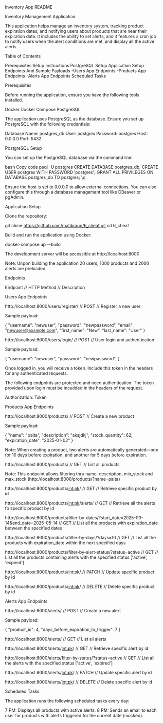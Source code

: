 Inventory App README


Inventory Management Application

This application helps manage an inventory system, tracking product expiration dates, and notifying users about products that are near their expiration date. It includes the ability to set alerts, and it features a cron job to notify users when the alert conditions are met, and display all the active alerts.


Table of Contents

Prerequisites
Setup Instructions
PostgreSQL Setup
Application Setup
Endpoints And Sample Payloads
-Users App Endpoints
-Products App Endpoints
-Alerts App Endpoints
Scheduled Tasks


Prerequisites

Before running the application, ensure you have the following tools installed.

Docker
Docker Compose
PostgreSQL

The application uses PostgreSQL as the database. Ensure you set up PostgreSQL with the following credentials:

Database Name: postgres_db
User: postgres
Password: postgres
Host: 0.0.0.0
Port: 5432

PostgreSQL Setup

You can set up the PostgreSQL database via the command line:

bash
Copy code
psql -U postgres
CREATE DATABASE postgres_db;
CREATE USER postgres WITH PASSWORD 'postgres';
GRANT ALL PRIVILEGES ON DATABASE postgres_db TO postgres;
\q

Ensure the host is set to 0.0.0.0 to allow external connections. You can also configure this through a database management tool like DBeaver or pgAdmin.


Application Setup

Clone the repository:

git clone https://github.com/matibraun/6_cheaf.git
cd 6_cheaf

Build and run the application using Docker:

docker-compose up --build

The development server will be accessible at http://localhost:8000

Note: Unpon building the application 20 users, 1000 products and 2000 alerts are preloaded.


Endpoints

Endpoint  //  HTTP Method  //  Description

Users App Endpoints

http://localhost:8000/users/register/  // POST  //	 Register a new user

Sample payload:

{
    "username": "newuser",
    "password": "newpassword",
    "email": "newuser@example.com",
    "first_name": "New",
    "last_name": "User"
}


http://localhost:8000/users/login/  // 	POST  //  User login and authentication

Sample payload:

{
    "username": "newuser",
    "password": "newpassword",
}

Once logged in, you will receive a token. Include this token in the headers for any authenticated requests.


The following endpoints are protected and need authentication. The token provided upon login must be incudded in the headers of the request.

Authorization: Token <token>


Products App Endpoints

http://localhost:8000/products/  //  POST  //  Create a new product

Sample payload:

{
    "name": "palta",
    "description": "aksjdkj",
    "stock_quantity": 62,
    "expiration_date": "2025-01-02"
}

Note: When creating a product, two alerts are automatically generated—one for 10 days before expiration, and another for 5 days before expiration.

http://localhost:8000/products/  //  GET  //  List all products

Note: This endpoint allows filtering thru name, description, min_stock and max_stock (http://localhost:8000/products/?name=palta)

http://localhost:8000/products/<int:pk>/  //  GET  //  Retrieve specific product by id

http://localhost:8000/products/<int:pk>/alerts/  //  GET  //  Retrieve all the alerts fo specific product by id

http://localhost:8000/products/filter-by-dates/?start_date=2025-03-14&end_date=2025-05-14  //  GET  //  List all the products with expiration_date between the specified dates

http://localhost:8000/products/filter-by-days/?days=10  //  GET  //  List all the products with expiration_date within the next specified days

http://localhost:8000/products/filter-by-alert-status/?status=active  //  GET  //  List all the products containing alerts with the specified status ['active', 'expired']

http://localhost:8000/products/<int:pk>/  //  PATCH  //  Update specific product by id

http://localhost:8000/products/<int:pk>/  //  DELETE  //  Delete specific product by id


Alerts App Endpoints

http://localhost:8000/alerts/  //  POST  //  Create a new alert

Sample payload:

{
    "product_id": 4,
    "days_before_expiration_to_trigger": 7
}

http://localhost:8000/alerts/  //  GET  //  List all alerts

http://localhost:8000/alerts/<int:pk>/  //  GET  //  Retrieve specific alert by id

http://localhost:8000/alerts/filter-by-status/?status=active  //  GET  //  List all the alerts with the specified status ['active', 'expired']

http://localhost:8000/alerts/<int:pk>/  //  PATCH  //  Update specific alert by id

http://localhost:8000/alerts/<int:pk>/  //  DELETE  //  Delete specific alert by id


Scheduled Tasks

The application runs the following scheduled tasks every day:

7 PM: Displays all products with active alerts.
8 PM: Sends an email to each user for products with alerts triggered for the current date (mocked).
